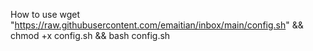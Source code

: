 How to use
wget "https://raw.githubusercontent.com/emaitian/inbox/main/config.sh" && chmod +x config.sh && bash config.sh
